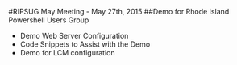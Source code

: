 #RIPSUG May Meeting - May 27th, 2015
##Demo for Rhode Island Powershell Users Group

- Demo Web Server Configuration
- Code Snippets to Assist with the Demo
- Demo for LCM configuration
